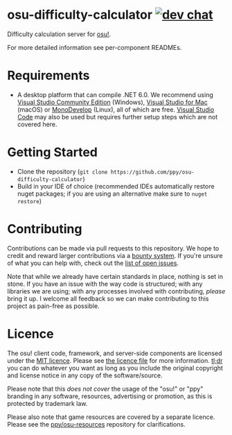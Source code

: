# osu-difficulty-calculator [![dev chat](https://discordapp.com/api/guilds/188630481301012481/widget.png?style=shield)](https://discord.gg/ppy)

Difficulty calculation server for [osu!](https://osu.ppy.sh).

For more detailed information see per-component READMEs.

# Requirements

- A desktop platform that can compile .NET 6.0. We recommend using [Visual Studio Community Edition](https://www.visualstudio.com/) (Windows), [Visual Studio for Mac](https://www.visualstudio.com/vs/visual-studio-mac/) (macOS) or [MonoDevelop](http://www.monodevelop.com/download/) (Linux), all of which are free. [Visual Studio Code](https://code.visualstudio.com/) may also be used but requires further setup steps which are not covered here.

# Getting Started
- Clone the repository (`git clone https://github.com/ppy/osu-difficulty-calculator`)
- Build in your IDE of choice (recommended IDEs automatically restore nuget packages; if you are using an alternative make sure to `nuget restore`)

# Contributing

Contributions can be made via pull requests to this repository. We hope to credit and reward larger contributions via a [bounty system](https://www.bountysource.com/teams/ppy). If you're unsure of what you can help with, check out the [list of open issues](https://github.com/ppy/osu-osu-difficulty-calculator/issues).

Note that while we already have certain standards in place, nothing is set in stone. If you have an issue with the way code is structured; with any libraries we are using; with any processes involved with contributing, *please* bring it up. I welcome all feedback so we can make contributing to this project as pain-free as possible.

# Licence

The osu! client code, framework, and server-side components are licensed under the [MIT licence](https://opensource.org/licenses/MIT). Please see [the licence file](LICENCE) for more information. [tl;dr](https://tldrlegal.com/license/mit-license) you can do whatever you want as long as you include the original copyright and license notice in any copy of the software/source.

Please note that this *does not cover* the usage of the "osu!" or "ppy" branding in any software, resources, advertising or promotion, as this is protected by trademark law.

Please also note that game resources are covered by a separate licence. Please see the [ppy/osu-resources](https://github.com/ppy/osu-resources) repository for clarifications.
